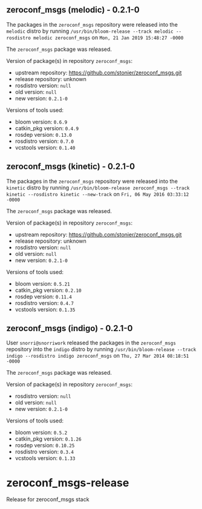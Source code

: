 ## zeroconf_msgs (melodic) - 0.2.1-0

The packages in the `zeroconf_msgs` repository were released into the `melodic` distro by running `/usr/bin/bloom-release --track melodic --rosdistro melodic zeroconf_msgs` on `Mon, 21 Jan 2019 15:48:27 -0000`

The `zeroconf_msgs` package was released.

Version of package(s) in repository `zeroconf_msgs`:

- upstream repository: https://github.com/stonier/zeroconf_msgs.git
- release repository: unknown
- rosdistro version: `null`
- old version: `null`
- new version: `0.2.1-0`

Versions of tools used:

- bloom version: `0.6.9`
- catkin_pkg version: `0.4.9`
- rosdep version: `0.13.0`
- rosdistro version: `0.7.0`
- vcstools version: `0.1.40`


## zeroconf_msgs (kinetic) - 0.2.1-0

The packages in the `zeroconf_msgs` repository were released into the `kinetic` distro by running `/usr/bin/bloom-release zeroconf_msgs --track kinetic --rosdistro kinetic --new-track` on `Fri, 06 May 2016 03:33:12 -0000`

The `zeroconf_msgs` package was released.

Version of package(s) in repository `zeroconf_msgs`:

- upstream repository: https://github.com/stonier/zeroconf_msgs.git
- release repository: unknown
- rosdistro version: `null`
- old version: `null`
- new version: `0.2.1-0`

Versions of tools used:

- bloom version: `0.5.21`
- catkin_pkg version: `0.2.10`
- rosdep version: `0.11.4`
- rosdistro version: `0.4.7`
- vcstools version: `0.1.35`


## zeroconf_msgs (indigo) - 0.2.1-0

User `snorri@snorriwork` released the packages in the `zeroconf_msgs` repository into the `indigo` distro by running `/usr/bin/bloom-release --track indigo --rosdistro indigo zeroconf_msgs` on `Thu, 27 Mar 2014 08:18:51 -0000`

The `zeroconf_msgs` package was released.

Version of package(s) in repository `zeroconf_msgs`:
- rosdistro version: `null`
- old version: `null`
- new version: `0.2.1-0`

Versions of tools used:
- bloom version: `0.5.2`
- catkin_pkg version: `0.1.26`
- rosdep version: `0.10.25`
- rosdistro version: `0.3.4`
- vcstools version: `0.1.33`


zeroconf_msgs-release
=====================

Release for zeroconf_msgs stack